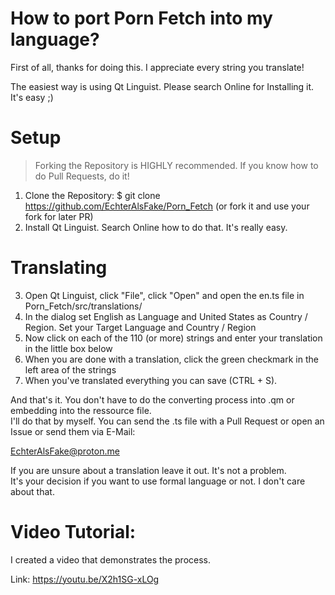 # How to port Porn Fetch into my language?

First of all, thanks for doing this. I appreciate every string you translate!

The easiest way is using Qt Linguist. Please search Online for Installing it. It's easy ;) 


# Setup

> Forking the Repository is HIGHLY recommended. If you know how to do Pull Requests, do it!

1) Clone the Repository: $ git clone https://github.com/EchterAlsFake/Porn_Fetch  (or fork it and use your fork for later PR)
2) Install Qt Linguist. Search Online how to do that. It's really easy.

# Translating

3) Open Qt Linguist, click "File", click "Open" and open the en.ts file in Porn_Fetch/src/translations/
4) In the dialog set English as Language and United States as Country / Region. Set your Target Language and Country / Region
5) Now click on each of the 110 (or more) strings and enter your translation in the little box below
6) When you are done with a translation, click the green checkmark in the left area of the strings
7) When you've translated everything you can save (CTRL + S).

And that's it. You don't have to do the converting process into .qm or embedding into the ressource file.
<br>I'll do that by myself. You can send the .ts file with a Pull Request or open an Issue or send them via E-Mail:

EchterAlsFake@proton.me


If you are unsure about a translation leave it out. It's not a problem.
<br>It's your decision if you want to use formal language or not. I don't care about that.


# Video Tutorial:

I created a video that demonstrates the process.

Link: https://youtu.be/X2h1SG-xLOg










